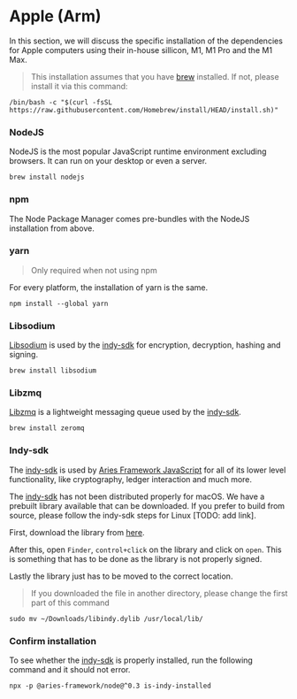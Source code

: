 # Apple (Arm)

In this section, we will discuss the specific installation of the dependencies
for Apple computers using their in-house sillicon, M1, M1 Pro and the M1 Max.

> This installation assumes that you have [brew](https://brew.sh) installed. If
> not, please install it via this command:

```
/bin/bash -c "$(curl -fsSL https://raw.githubusercontent.com/Homebrew/install/HEAD/install.sh)"
```

### NodeJS

NodeJS is the most popular JavaScript runtime environment excluding
browsers. It can run on your desktop or even a server.

```console
brew install nodejs
```

### npm

The Node Package Manager comes pre-bundles with the NodeJS installation from
above.

### yarn

> Only required when not using npm

For every platform, the installation of yarn is the same.

```console
npm install --global yarn
```

### Libsodium

[Libsodium](https://github.com/jedisct1/libsodium) is used by the
[indy-sdk](https://github.com/hyperledger/indy-sdk) for encryption, decryption,
hashing and signing.

```console
brew install libsodium
```

### Libzmq

[Libzmq](https://github.com/zeromq/libzmq) is a lightweight messaging queue
used by the [indy-sdk](https://github.com/hyperledger/indy-sdk).

```console
brew install zeromq
```

### Indy-sdk

The [indy-sdk](https://github.com/hyperledger/indy-sdk) is used by [Aries
Framework
JavaScript](https://github.com/hyperledger/aries-framework-javascript) for all
of its lower level functionality, like cryptography, ledger interaction and
much more.

The [indy-sdk](https://github.com/hyperledger/indy-sdk) has not been
distributed properly for macOS. We have a prebuilt library available that can
be downloaded. If you prefer to build from source, please follow the indy-sdk
steps for Linux [TODO: add link].

First, download the library from
[here](https://drive.google.com/file/d/1JaRqAEAyodjeh120YYZ0t42zfhN3wHiW/view).

After this, open `Finder`, `control+click` on the library and click on `open`.
This is something that has to be done as the library is not properly signed.

Lastly the library just has to be moved to the correct location.

> If you downloaded the file in another directory, please change the first part
> of this command

```console
sudo mv ~/Downloads/libindy.dylib /usr/local/lib/
```

### Confirm installation

To see whether the [indy-sdk](https://github.com/hyperledger/indy-sdk) is
properly installed, run the following command and it should not error.

```console
npx -p @aries-framework/node@^0.3 is-indy-installed
```

